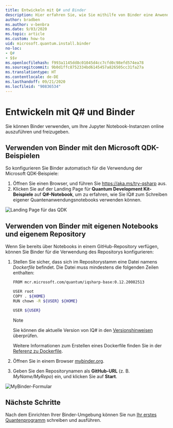 ```yaml
---
title: Entwickeln mit Q# und Binder
description: Hier erfahren Sie, wie Sie mithilfe von Binder eine Anwendung vom Typ Q# erstellen.
author: bradben
ms.author: v-benbra
ms.date: 9/03/2020
ms.topic: article
ms.custom: how-to
uid: microsoft.quantum.install.binder
no-loc:
- Q#
- $$v
ms.openlocfilehash: f993a1145dd8c01045d4cc7cfd0c98efd574ea78
ms.sourcegitcommit: 9b0d1ffc8752334bd6145457a826505cc31fa27a
ms.translationtype: HT
ms.contentlocale: de-DE
ms.lasthandoff: 09/21/2020
ms.locfileid: "90836534"
---
```

# <a name="develop-with-no-locq-and-binder"></a>Entwickeln mit Q# und Binder

Sie können Binder verwenden, um Ihre Jupyter Notebook-Instanzen online auszuführen und freizugeben.

## <a name="use-binder-with-the-microsoft-qdk-samples"></a>Verwenden von Binder mit den Microsoft QDK-Beispielen

So konfigurieren Sie Binder automatisch für die Verwendung der Microsoft QDK-Beispiele:

1. Öffnen Sie einen Browser, und führen Sie https://aka.ms/try-qsharp aus.
1. Klicken Sie auf der Landing Page für **Quantum Development Kit-Beispiele** auf **Q#-Notebook**, um zu erfahren, wie Sie IQ# zum Schreiben eigener Quantenanwendungsnotebooks verwenden können.

![Landing Page für das QDK](~/media/binder-install.png)

## <a name="use-binder-with-your-own-notebooks-and-repository"></a>Verwenden von Binder mit eigenen Notebooks und eigenem Repository

Wenn Sie bereits über Notebooks in einem GitHub-Repository verfügen, können Sie Binder für die Verwendung des Repositorys konfigurieren:

1. Stellen Sie sicher, dass sich im Repositorystamm eine Datei namens *Dockerfile* befindet. Die Datei muss mindestens die folgenden Zeilen enthalten:

    ```bash
    FROM mcr.microsoft.com/quantum/iqsharp-base:0.12.20082513
    
    USER root
    COPY . ${HOME}
    RUN chown -R ${USER} ${HOME}
    
    USER ${USER}
    ```

    > [!NOTE]
    > Sie können die aktuelle Version von IQ# in den [Versionshinweisen](xref:microsoft.quantum.relnotes) überprüfen.

    Weitere Informationen zum Erstellen eines Dockerfile finden Sie in der [Referenz zu Dockerfile](https://docs.docker.com/engine/reference/builder/).

2. Öffnen Sie in einem Browser [mybinder.org](https://mybinder.org).
3. Geben Sie den Repositorynamen als **GitHub-URL** (z. B. *MyName/MyRepo*) ein, und klicken Sie auf **Start**.

![MyBinder-Formular](~/media/mybinder.png)
    
## <a name="next-steps"></a>Nächste Schritte

Nach dem Einrichten Ihrer Binder-Umgebung können Sie nun [Ihr erstes Quantenprogramm](xref:microsoft.quantum.quickstarts.qrng) schreiben und ausführen.
